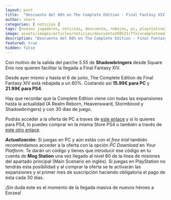 ```yaml
---
layout: post
title:  "Descuento del 60% en The Complete Edition - Final Fantasy XIV tanto en PC como en las versiones de PlayStation."
author: sharn
categories: [ noticias ]
tags: [nuevos jugadores, noticias, descuento, rebajas, pc, playstation]
image: assets/images/articles/noticias/descuento260521/ffxivcompleteedition.jpg
description: "Descuento del 60% en The Complete Edition - Final Fantasy XIV tanto en PC como en las versiones de PlayStation"
featured: true
hidden: false
---
```


Con motivo de la salida del parche *5.55* de **Shadowbringers** desde Square Enix nos quieren facilitar la llegada a Final Fantasy XIV.

Desde ayer mismo y hasta el 6 de junio, The Complete Edition de Final Fantasy XIV está rebajada a un 60%. Costando así **15.99€ para PC** y **21.99€ para PS4**.

Hay que recordar que la Complete Edition viene con todas las expansiones hasta la actualidad (A Realm Reborn, Heavensward, Stormblood y Shadowbringers) y con 30 días de juego.

Podrás acceder a la oferta de PC a traves de <a href="https://store.eu.square-enix-games.com/en_EU/product/565219/final-fantasy-xiv-online-complete-edition-pc-download" class="eorzeadb_link" target="_blank">este enlace</a> y si lo quieres para PS4, lo puedes comprar en la misma Store PS4 o también a través de <a href="https://store.playstation.com/es-es/product/EP0082-PPSA02955_00-COMPLETE20190000" class="eorzeadb_link" target="_blank">este otro enlace</a>.

***Actualización***: Si juegas en PC y aún estás con el *free trial* también recomendamos acceder a la oferta con la opción *PC Download* en *Your Platform*. Te darán un código y tienes que introducir ese código en tu cuenta de **Mog Station** una vez llegado al nivel 60 de la línea de misiones del apartado principal (Main Scenario en inglés). Si juegas en PlayStation no tendrás esta posibilidad y al comprar la oferta se te activarán las expansiones y el primer mes de suscripción haciendo obligatoria el pago de ésta cada 30 días.

¡Sin duda este es el momento de la llegada masiva de nuevos héroes a Eorzea!